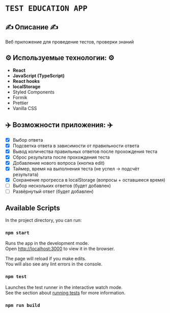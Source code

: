# `TEST EDUCATION APP`

## :writing_hand: Описание :writing_hand:
Веб приложение для проведение тестов, проверки знаний 

## :gear: Используемые технологии: :gear:
* **React**
* **JavaScript (TypeScript)**
* **React hooks**
* **localStorage**
* Styled Components
* Formik
* Prettier
* Vanilla CSS

## :airplane: Возможности приложения: :airplane:
- [x] Выбор ответа
- [x] Подсветка ответа в зависимости от правильности ответа
- [x] Вывод количества правильных ответов после прохождения теста
- [x] Сброс результата после прохождения теста  
- [x] Добавление нового вопроса (кнопка edit)
- [x] Таймер, время на выполнения теста (не успел -> подсчёт результата)
- [x] Сохранение прогресса в localStorage (вопросы + оставшееся время)
- [ ] Выбор нескольких ответов (будет добавлен)
- [ ] Развёрнутый ответ (будет добавлен)

## Available Scripts

In the project directory, you can run:

### `npm start`

Runs the app in the development mode.\
Open [http://localhost:3000](http://localhost:3000) to view it in the browser.

The page will reload if you make edits.\
You will also see any lint errors in the console.

### `npm test`

Launches the test runner in the interactive watch mode.\
See the section about [running tests](https://facebook.github.io/create-react-app/docs/running-tests) for more information.

### `npm run build`
